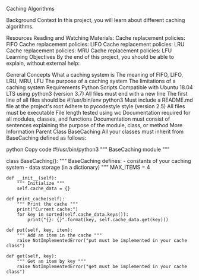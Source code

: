Caching Algorithms

Background Context
In this project, you will learn about different caching algorithms.

Resources
Reading and Watching Materials:
Cache replacement policies: FIFO
Cache replacement policies: LIFO
Cache replacement policies: LRU
Cache replacement policies: MRU
Cache replacement policies: LFU
Learning Objectives
By the end of this project, you should be able to explain, without external help:

General Concepts
What a caching system is
The meaning of FIFO, LIFO, LRU, MRU, LFU
The purpose of a caching system
The limitations of a caching system
Requirements
Python Scripts
Compatible with Ubuntu 18.04 LTS using python3 (version 3.7)
All files must end with a new line
The first line of all files should be #!/usr/bin/env python3
Must include a README.md file at the project's root
Adhere to pycodestyle style (version 2.5)
All files must be executable
File length tested using wc
Documentation required for all modules, classes, and functions
Documentation must consist of sentences explaining the purpose of the module, class, or method
More Information
Parent Class BaseCaching
All your classes must inherit from BaseCaching defined as follows:

python
Copy code
#!/usr/bin/python3
""" BaseCaching module
"""

class BaseCaching():
    """ BaseCaching defines:
      - constants of your caching system
      - data storage (in a dictionary)
    """
    MAX_ITEMS = 4

    def __init__(self):
        """ Initialize """
        self.cache_data = {}

    def print_cache(self):
        """ Print the cache """
        print("Current cache:")
        for key in sorted(self.cache_data.keys()):
            print("{}: {}".format(key, self.cache_data.get(key)))

    def put(self, key, item):
        """ Add an item in the cache """
        raise NotImplementedError("put must be implemented in your cache class")

    def get(self, key):
        """ Get an item by key """
        raise NotImplementedError("get must be implemented in your cache class")
